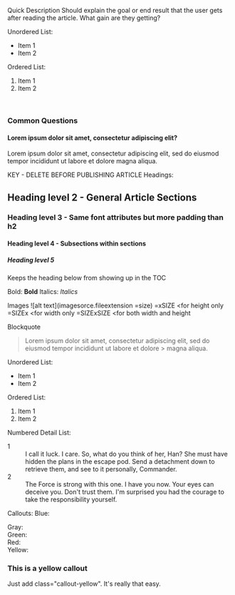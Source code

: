 Quick Description
Should explain the goal or end result that the user gets after reading the article.  What gain are they getting?

Unordered List:
- Item 1
- Item 2

Ordered List:
1. Item 1
2. Item 2

<br>

### Common Questions
#### Lorem ipsum dolor sit amet, consectetur adipiscing elit?
Lorem ipsum dolor sit amet, consectetur adipiscing elit, sed do eiusmod tempor incididunt ut labore et dolore magna aliqua.

KEY - DELETE BEFORE PUBLISHING ARTICLE
Headings:
## Heading level 2 - General Article Sections
### Heading level 3 - Same font attributes but more padding than h2
#### Heading level 4 - Subsections within sections
##### Heading level 5
<!-- omit in toc --> Keeps the heading below from showing up in the TOC

Bold: **Bold**
Italics: *Italics*

Images
![alt text](imagesorce.fileextension =size)
=xSIZE <for height only
=SIZEx <for width only
=SIZExSIZE <for both width and height

Blockquote
> Lorem ipsum dolor sit amet, consectetur adipiscing elit, sed do eiusmod tempor incididunt ut labore et dolore > magna aliqua.

Unordered List:
- Item 1
- Item 2

Ordered List:
1. Item 1
2. Item 2

Numbered Detail List:
<dl>
<dt>1</dt>
<dd>I call it luck. I care. So, what do you think of her, Han? She must have hidden the plans in the escape pod. Send a detachment down to retrieve them, and see to it personally, Commander.</dd>
<dt>2</dt>
<dd>The Force is strong with this one. I have you now. Your eyes can deceive you. Don't trust them. I'm surprised you had the courage to take the responsibility yourself.</dd>
</dl>

Callouts:
Blue:   <section class="callout-blue">
Gray:   <section class="callout">
Green:  <section class="callout-green">
Red:    <section class="callout-red">
Yellow: <section class="callout-yellow">

<section class="callout-yellow">
<h3>This is a yellow callout</h3>
<p>Just add class="callout-yellow". It's really that easy.</p>
</section>

